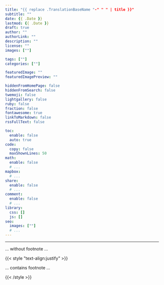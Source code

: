 ```yaml
---
title: "{{ replace .TranslationBaseName "-" " " | title }}"
subtitle: ""
date: {{ .Date }}
lastmod: {{ .Date }}
draft: true
author: ""
authorLink: ""
description: ""
license: ""
images: [""]

tags: [""]
categories: [""]

featuredImage: ""
featuredImagePreview: ""

hiddenFromHomePage: false
hiddenFromSearch: false
twemoji: false
lightgallery: false
ruby: false
fraction: false
fontawesome: true
linkToMarkdown: false
rssFullText: false

toc:
  enable: false
  auto: true
code:
  copy: false
  maxShownLines: 50
math:
  enable: false
  # ...
mapbox:
  # ...
share:
  enable: false
  # ...
comment:
  enable: false
  # ...
library:
  css: []
  js: []
seo:
  images: [""]
  # ...
---
```


<!--more-->

---

<!--

magick 90Q.jpg -strip \
               -sampling-factor 4:2:0 \
               -interlace Plane \
               -quality 50 \
               -define webp:alpha-compression=1 \
               -define webp:alpha-filtering=1 \
               -define webp:auto-filter=true \
               -define webp:lossless=false \
               -define webp:method=6 \
               -define webp:partition-limit=0 \
               -define webp:show-compressed=true \
               -define webp:thread-level=1 \
50Q.webp

-->

<div style="text-align:justify">

... without footnote ...

</div>

{{< style "text-align:justify" >}}

... contains footnote ...

{{< /style >}}
